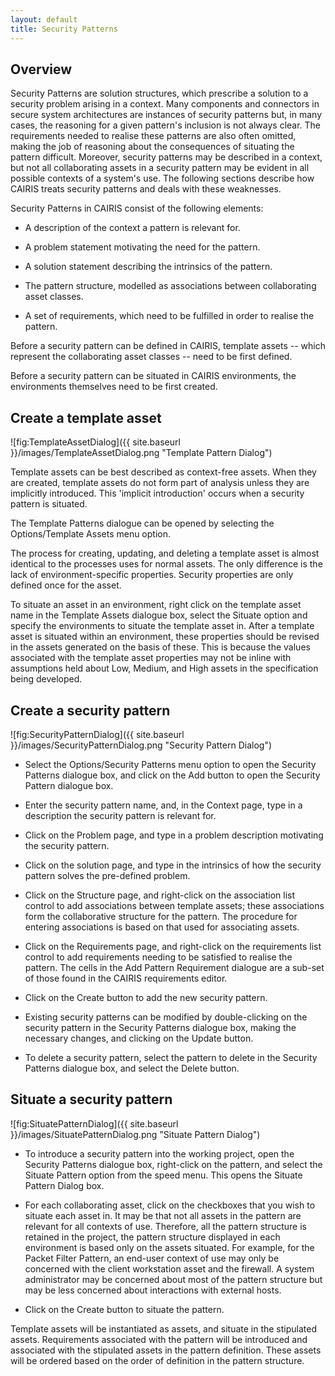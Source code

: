 ```yaml
---
layout: default
title: Security Patterns
---
```


## Overview ##

Security Patterns are solution structures, which prescribe a solution to a security problem arising in a context.  Many components and connectors in secure system architectures are instances of security patterns but, in many cases, the reasoning for a given pattern's inclusion is not always clear.  The requirements needed to realise these patterns are also often omitted, making the job of reasoning about the consequences of situating the pattern difficult.  Moreover, security patterns may be described in a context, but not all collaborating assets in a security pattern may be evident in all possible contexts of a system's use.  The following sections describe how CAIRIS treats security patterns and deals with these weaknesses.

Security Patterns in CAIRIS consist of the following elements:

* A description of the context a pattern is relevant for.

* A problem statement motivating the need for the pattern.

* A solution statement describing the intrinsics of the pattern.

* The pattern structure, modelled as associations between collaborating asset classes.

* A set of requirements, which need to be fulfilled in order to realise the pattern.

Before a security pattern can be defined in CAIRIS, template assets -- which represent the collaborating asset classes -- need to be first defined.

Before a security pattern can be situated in CAIRIS environments, the environments themselves need to be first created.

## Create a template asset ##

![fig:TemplateAssetDialog]({{ site.baseurl }}/images/TemplateAssetDialog.png "Template Pattern Dialog")

Template assets can be best described as context-free assets.  When they are created, template assets do not form part of analysis unless they are implicitly introduced.  This 'implicit introduction' occurs when a security pattern is situated.

The Template Patterns dialogue can be opened by selecting the Options/Template Assets menu option.

The process for creating, updating, and deleting a template asset is almost identical to the processes uses for normal assets.  The only difference is the lack of environment-specific properties.  Security properties are only defined once for the asset.  

To situate an asset in an environment, right click on the template asset name in the Template Assets dialogue box, select the Situate option and specify the environments to situate the template asset in.  After a template asset is situated within an environment, these properties should be revised in the assets generated on the basis of these.  This is because the values associated with the template asset properties may not be inline with assumptions held about Low, Medium, and High assets in the specification being developed.


## Create a security pattern ##

![fig:SecurityPatternDialog]({{ site.baseurl }}/images/SecurityPatternDialog.png "Security Pattern Dialog")

* Select the Options/Security Patterns menu option to open the Security Patterns dialogue box, and click on the Add button to open the Security Pattern dialogue box.

* Enter the security pattern name, and, in the Context page, type in a description the security pattern is relevant for.

* Click on the Problem page, and type in a problem description motivating the security pattern.

* Click on the solution page, and type in the intrinsics of how the security pattern solves the pre-defined problem.

* Click on the Structure page, and right-click on the association list control to add associations between template assets; these associations form the collaborative structure for the pattern.  The procedure for entering associations is based on that used for associating assets.

* Click on the Requirements page, and right-click on the requirements list control to add requirements needing to be satisfied to realise the pattern.  The cells in the Add Pattern Requirement dialogue are a sub-set of those found in the CAIRIS requirements editor.

* Click on the Create button to add the new security pattern.

* Existing security patterns can be modified by double-clicking on the security pattern in the Security Patterns dialogue box, making the necessary changes, and clicking on the Update button.

* To delete a security pattern, select the pattern to delete in the Security Patterns dialogue box, and select the Delete button.

## Situate a security pattern ##

![fig:SituatePatternDialog]({{ site.baseurl }}/images/SituatePatternDialog.png "Situate Pattern Dialog")

* To introduce a security pattern into the working project, open the Security Patterns dialogue box, right-click on the pattern, and select the Situate Pattern option from the speed menu.  This opens the Situate Pattern Dialog box.

* For each collaborating asset, click on the checkboxes that you wish to situate each asset in.  It may be that not all assets in the pattern are relevant for all contexts of use.  Therefore, all the pattern structure is retained in the project, the pattern structure displayed in each environment is based only on the assets situated.  For example, for the Packet Filter Pattern, an end-user context of use may only be concerned with the client workstation asset and the firewall.  A system administrator may be concerned about most of the pattern structure but may be less concerned about interactions with external hosts.

* Click on the Create button to situate the pattern.

Template assets will be instantiated as assets, and situate in the stipulated assets.  Requirements associated with the pattern will be introduced and associated with the stipulated assets in the pattern definition.  These assets will be ordered based on the order of definition in the pattern structure.
